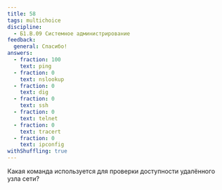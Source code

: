 ```yaml
---
title: 58
tags: multichoice
discipline:
  - Б1.В.09 Системное администрирование
feedback:
  general: Спасибо!
answers:
  - fraction: 100
    text: ping
  - fraction: 0
    text: nslookup
  - fraction: 0
    text: dig
  - fraction: 0
    text: ssh
  - fraction: 0
    text: telnet
  - fraction: 0
    text: tracert
  - fraction: 0
    text: ipconfig
withShuffling: true
---
```


Какая команда используется для проверки доступности удалённого узла сети?